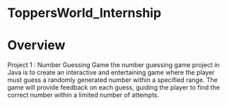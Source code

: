 # ToppersWorld_Internship

# Overview
Project 1 : Number Guessing Game 
the number guessing game project in
Java is to create an interactive and entertaining game
where the player must guess a randomly generated
number within a specified range. The game will provide
feedback on each guess, guiding the player to find the
correct number within a limited number of attempts.


